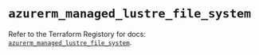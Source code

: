 # `azurerm_managed_lustre_file_system`

Refer to the Terraform Registory for docs: [`azurerm_managed_lustre_file_system`](https://registry.terraform.io/providers/hashicorp/azurerm/3.84.0/docs/resources/managed_lustre_file_system).

